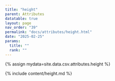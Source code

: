 ```yaml
---
title: "height"
parent: Attributes
datatable: true
layout: page
nav_order: "39"
permalink: "docs/attributes/height.html"
date: "2025-02-25"
params:
  title: ""
  rank: ""
---
```

{% assign mydata=site.data.csv.attributes.height %} 

{% include content/height.md %}
